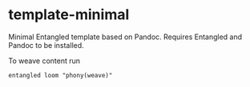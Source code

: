 # template-minimal
Minimal Entangled template based on Pandoc. Requires Entangled and Pandoc to be installed.

To weave content run

```
entangled loom "phony(weave)"
```

